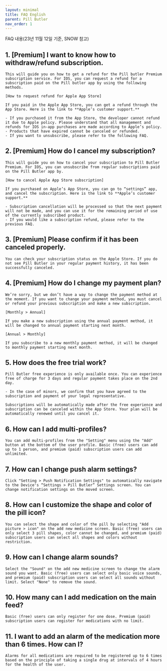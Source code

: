 ```yaml
---
layout: minimal
title: FAQ English
parent: Pill Butler
nav_order: 1
---
```


FAQ 내용(23년 11월 12일 기준, SNOW 참고)

## **1. [Premium] I want to know how to withdraw/refund subscription.**
    
    This will guide you on how to get a refund for the Pill butler Premium subscription service. For IOS, you can request a refund for a subscription paid on the Pill butler app by using the following methods.
    
    [How to request refund for Apple App Store]
    
    If you paid in the Apple App Store, you can get a refund through the App Store. Here is the link to **Apple’s customer support.**
    
    - If you purchased it from the App Store, the developer cannot refund it due to Apple policy. Please understand that all management and refunds for IOS in-app purchases are made according to Apple’s policy.
    - Products that have expired cannot be canceled or refunded.
    - If you want to unsubscribe, please refer to the following FAQ.
    
## **2. [Premium] How do I cancel my subscription?**
    
    This will guide you on how to cancel your subscription to Pill Butler Premium. For IOS, you can unsubscribe from regular subscriptions paid on the Pill Butler app by. 
    
    [How to cancel Apple App Store subscription]
    
    If you purchased on Apple’s App Store, you can go to “settings” app, and cancel the subscription. Here is the link to **Apple’s customer support.**
    
    - Subscription cancellation will be processed so that the next payment will not be made, and you can use it for the remaining period of use of the currently subscribed product.
    - If you would like a subscription refund, please refer to the previous FAQ.
    
## **3. [Premium] Please confirm if it has been canceled properly.**
    
    You can check your subscription status on the Apple Store. If you do not see Pill Butler in your regular payment history, it has been successfully canceled. 
    
## **4. [Premium] How do I change my payment plan?**
    
    We’re sorry, but we don’t have a way to change the payment method at the moment. If you want to change your payment method, you must cancel or refund your previous subscription and make a new subscription.
    
    [Monthly > Annual]
    
    If you make a new subscription using the annual payment method, it will be changed to annual payment starting next month.
    
    [Annual > Monthly]
    
    If you subscribe to a new monthly payment method, it will be changed to monthly payment starting next month. 
    
## **5. How does the free trial work?**
    
    Pill Butler free experience is only available once. You can experience free of charge for 3 days and regular payment takes place on the 2nd day. 
    
    - In the case of minors, we confirm that you have agreed to the subscription and payment of your legal representative.
    
    Subscriptions will be automatically made after the free experience and subscription can be canceled within the App Store. Your plan will be automatically renewed until you cancel it. 
    
## **6. How can I add multi-profiles?**
    
    You can add multi-profiles from the "Setting" menu using the "Add" button at the bottom of the user profile. Basic (free) users can add up to 1 person, and premium (paid) subscription users can add unlimited.
    
## **7. How can I change push alarm settings?**
    
    Click "Setting > Push Notification Settings" to automatically navigate to the Device's “Settings > Pill Butler” Settings screen. You can change notification settings on the moved screen.
    
## **8. How can I customize the shape and color of the pill icon?**
    
    You can select the shape and color of the pill by selecting "Add picture > icon" on the add new medicine screen. Basic (free) users can only select 3 pill shapes, color cannot be changed, and premium (paid) subscription users can select all shapes and colors without restriction.
    
## **9. How can I change alarm sounds?**
    
    Select the "Sound" on the add new medicine screen to change the alarm sound you want. Basic (free) users can select only basic voice sounds, and premium (paid) subscription users can select all sounds without limit. Select "None" to remove the sound.
    
## **10. How many can I add medication on the main feed?**
    
    Basic (free) users can only register for one dose. Premium (paid) subscription users can register for medications with no limit.
    
## **11. I want to add an alarm of the medication more than 6 times. How can I?**
    
    Alarms for all medications are required to be registered up to 6 times based on the principle of taking a single drug at intervals of 4 hours for the health of the user.
